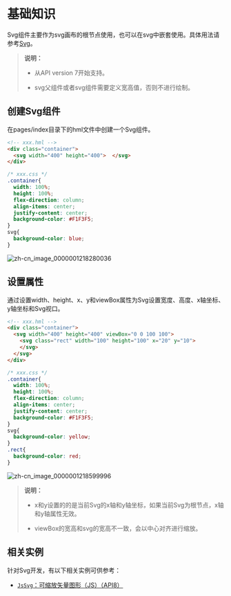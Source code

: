 # 基础知识


Svg组件主要作为svg画布的根节点使用，也可以在svg中嵌套使用。具体用法请参考[Svg](../reference/arkui-js/js-components-svg.md)。


> **说明：**
> - 从API version 7开始支持。
>
> - svg父组件或者svg组件需要定义宽高值，否则不进行绘制。


## 创建Svg组件

在pages/index目录下的hml文件中创建一个Svg组件。


```html
<!-- xxx.hml -->
<div class="container">
  <svg width="400" height="400">  </svg>
</div>
```


```css
/* xxx.css */
.container{
  width: 100%;
  height: 100%;
  flex-direction: column;
  align-items: center;
  justify-content: center;
  background-color: #F1F3F5;
}
svg{
  background-color: blue;
}
```

![zh-cn_image_0000001218280036](figures/zh-cn_image_0000001218280036.png)


## 设置属性

通过设置width、height、x、y和viewBox属性为Svg设置宽度、高度、x轴坐标、y轴坐标和Svg视口。


```html
<!-- xxx.hml -->
<div class="container">
  <svg width="400" height="400" viewBox="0 0 100 100">    
    <svg class="rect" width="100" height="100" x="20" y="10">    
    </svg>  
  </svg>
</div>
```


```css
/* xxx.css */
.container{
  width: 100%;
  height: 100%;
  flex-direction: column;
  align-items: center;
  justify-content: center;
  background-color: #F1F3F5;
}
svg{
  background-color: yellow;
}
.rect{
  background-color: red;
}
```

![zh-cn_image_0000001218599996](figures/zh-cn_image_0000001218599996.png)

> **说明：**
> - x和y设置的的是当前Svg的x轴和y轴坐标，如果当前Svg为根节点，x轴和y轴属性无效。
>
> - viewBox的宽高和svg的宽高不一致，会以中心对齐进行缩放。


## 相关实例

针对Svg开发，有以下相关实例可供参考：

- [`JsSvg`：可缩放矢量图形（JS）（API8）](https://gitee.com/openharmony/app_samples/tree/master/UI/JsSvg)
